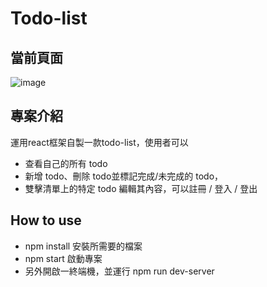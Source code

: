 # Todo-list
## 當前頁面

![image](https://user-images.githubusercontent.com/86821250/204779436-3b793738-59e5-4371-8c20-c0a979b0f8c0.png)
## 專案介紹
運用react框架自製一款todo-list，使用者可以
* 查看自己的所有 todo
* 新增 todo、刪除 todo並標記完成/未完成的 todo，
* 雙擊清單上的特定 todo 編輯其內容，可以註冊 / 登入 / 登出

## How to use
* npm install 安裝所需要的檔案
* npm start 啟動專案
* 另外開啟一終端機，並運行 npm run dev-server
